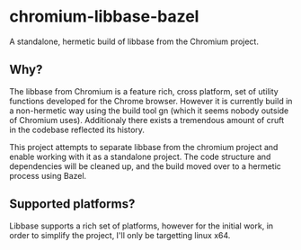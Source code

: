 # chromium-libbase-bazel

A standalone, hermetic build of libbase from the Chromium project.

## Why?

The libbase from Chromium is a feature rich, cross platform, set of utility functions developed for the Chrome browser. However it is currently build in a non-hermetic way using the build tool gn (which it seems nobody outside of Chromium uses). Additionaly there exists a tremendous amount of cruft in the codebase reflected its history.

This project attempts to separate libbase from the chromium project and enable working with it as a standalone project. The code structure and dependencies will be cleaned up, and the build moved over to a hermetic process using Bazel.

## Supported platforms?

Libbase supports a rich set of platforms, however for the initial work, in order to simplify the project, I'll only be targetting linux x64.
